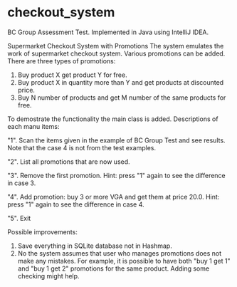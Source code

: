 # checkout_system
BC Group Assessment Test. Implemented in Java using IntelliJ IDEA. 

Supermarket Checkout System with Promotions
The system emulates the work of supermarket checkout system. Various promotions can be added. There are three types of promotions:
1. Buy product X get product Y for free.
2. Buy product X in quantity more than Y and get products at discounted price.
3. Buy N number of products and get M number of the same products for free.

To demostrate the functionality the main class is added. Descriptions of each manu items:

"1". Scan the items given in the example of BC Group Test and see results. Note that the case 4 is not from the test examples.

"2". List all promotions that are now used.

"3". Remove the first promotion. Hint: press "1" again to see the difference in case 3.

"4". Add promotion: buy 3 or more VGA and get them at price 20.0. Hint: press "1" again to see the difference in case 4.

"5". Exit

Possible improvements:
1. Save everything in SQLite database not in Hashmap.
2. No the system assumes that user who manages promotions does not make any mistakes. For example, it is possible to have both 
"buy 1 get 1" and "buy 1 get 2" promotions for the same product. Adding some checking might help.
